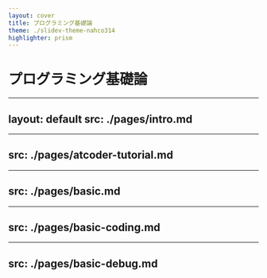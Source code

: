 ```yaml
---
layout: cover
title: プログラミング基礎論
theme: ./slidev-theme-nahco314
highlighter: prism
---
```


# プログラミング基礎論

---
layout: default
src: ./pages/intro.md
---

---
src: ./pages/atcoder-tutorial.md
---

---
src: ./pages/basic.md
---

---
src: ./pages/basic-coding.md
---

---
src: ./pages/basic-debug.md
---

